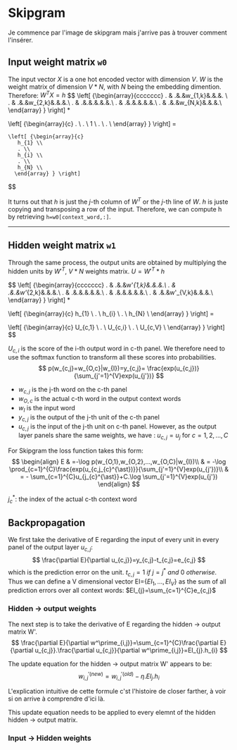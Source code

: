 # Skipgram

Je commence par l'image de skipgram mais j'arrive pas à trouver comment l'insérer.

## Input weight matrix `w0`

The input vector $X$ is a one hot encoded vector with dimension $V$. $W$ is the weight matrix of dimension $V*N$, with $N$ being the embedding dimention. Therefore:  $W^{T}X=h$
$$
\left[ {\begin{array}{ccccccc}
   . & .&.&w_{1,k}&.&.&. \\
   . & .&.&w_{2,k}&.&.&.\\
   . & .&.&.&.&.&.\\
   . & .&.&.&.&.&.\\
   . & .&.&w_{N,k}&.&.&.\\
  \end{array} } \right] *

  \left[ {\begin{array}{c}
     . \\
     . \\
     1 \\
     . \\
     . \\
    \end{array} } \right] =

    \left[ {\begin{array}{c}
       h_{1} \\
       . \\
       h_{i} \\
       . \\
       h_{N} \\
      \end{array} } \right]
$$

It turns out that $h$ is just the $j$-th column of $W^{T}$ or the $j$-th line of $W$. $h$ is juste copying and transposing a row of the input. Therefore, we can compute h by retrieving `h=w0[context_word,:]`.

---
## Hidden weight matrix `w1`

Through the same process, the output units are obtained by multiplying the hidden units by $W'^{T}$, $V*N$ weights matrix. $U=W'^{T} * h$

$$
\left[ {\begin{array}{ccccccc}
 . & .&.&w'_{1,k}&.&.&.\\
 . & .&.&w'_{2,k}&.&.&.\\
 . & .&.&.&.&.&.\\
 . & .&.&.&.&.&.\\
 . & .&.&w'_{V,k}&.&.&.\\
\end{array} } \right] *

\left[ {\begin{array}{c}
h_{1} \\
. \\
h_{i} \\
. \\
h_{N} \\
  \end{array} } \right] =

  \left[ {\begin{array}{c}
     U_{c,1} \\
     . \\
     U_{c,i} \\
     . \\
     U_{c,V} \\
    \end{array} } \right]
$$

$U_{c,i}$ is the score of the i-th output word in c-th panel. We therefore need to use the softmax function to transform all these scores into probabilities.
$$
p(w_{c,j}=w_{O,c}|w_{I})=y_{c,j}= \frac{exp(u_{c,j})}{\sum_{j'=1}^{V}exp(u_{j'})}
$$

* $w_{c,j}$ is the j-th word on the c-th panel
* $w_{O,c}$ is the actual c-th word in the output context words
* $w_{I}$ is the input word
* $y_{c,j}$ is the output of the j-th unit of the c-th panel
* $u_{c,j}$ is the input of the j-th unit on c-th panel. However, as the output layer panels share the same weights, we have : $u_{c,j}=u_{j}$ for $c= 1,2,...,C$

For Skipgram the loss function takes this form:
$$
\begin{align}
E & =-\log p(w_{O,1},w_{O,2},...,w_{O,C}|w_{I})\\
& = -\log \prod_{c=1}^{C}\frac{exp(u_{c,j_{c}^{\ast})}}{\sum_{j'=1}^{V}exp(u_{j'})}\\
& = - \sum_{c=1}^{C}u_{j_{c}^{\ast}}+C.\log \sum_{j'=1}^{V}exp(u_{j'})
\end{align}
$$

$j_{c}^{\ast}$: the index of the actual c-th context word

## Backpropagation

We first take the derivative of E regarding the input of every unit in every panel of the output layer $u_{c,j}$:
$$
\frac{\partial E}{\partial u_{c,j}}=y_{c,j}-t_{c,j}=e_{c,j}
$$
which is the prediction error on the unit. $t_{c,j}=1 \: if  \:j=j^\ast \: and \: 0 \: otherwise$.
Thus we can define a V dimensional vector EI={$EI_{1},...,EI_{V}$} as the sum of all prediction errors over all context words: $EI_{j}=\sum_{c=1}^{C}e_{c,j}$

### Hidden $\rightarrow$ output weights

The next step is to take the derivative of E regarding the hidden $\rightarrow$ output matrix W'.
$$
\frac{\partial E}{\partial w^\prime_{i,j}}=\sum_{c=1}^{C}\frac{\partial E}{\partial u_{c,j}}.\frac{\partial u_{c,j}}{\partial w^\prime_{i,j}}=EI_{j}.h_{i}
$$

The update equation for the hidden $\rightarrow$ output matrix W' appears to be:
$$w^{\prime (new)}_{i,j}=w^{\prime (old)}_{i,j}-\eta.EI_{j}.h_{i}$$

L'explication intuitive de cette formule c'st l'histoire de closer farther, à voir si on arrive à comprendre d'ici là.

This update equation needs to be applied to every elemnt of the hidden hidden $\rightarrow$ output matrix.

### Input $\rightarrow$ Hidden weights
